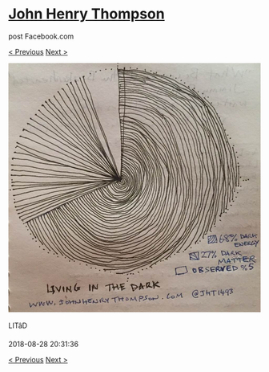 # [John Henry Thompson](../README.md)
post Facebook.com

[< Previous](2018-08-31-2.md) [Next >](2018-08-26-1.md)

[![](../media/2018-08-28/Timeline-Photos-LIT-D.jpg)](../README.md)

LITâD

2018-08-28 20:31:36

[< Previous](2018-08-31-2.md) [Next >](2018-08-26-1.md)